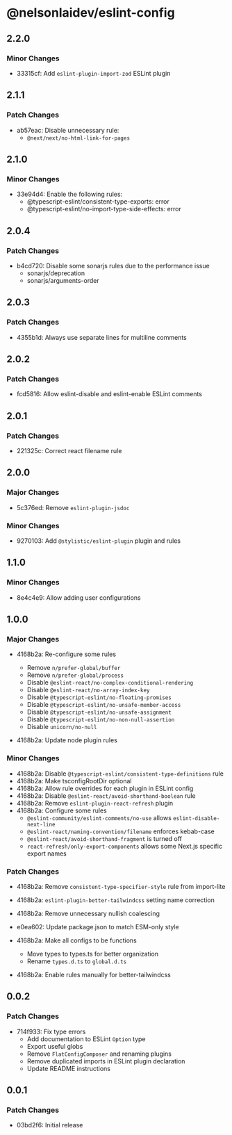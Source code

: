 # @nelsonlaidev/eslint-config

## 2.2.0

### Minor Changes

- 33315cf: Add `eslint-plugin-import-zod` ESLint plugin

## 2.1.1

### Patch Changes

- ab57eac: Disable unnecessary rule:
  - `@next/next/no-html-link-for-pages`

## 2.1.0

### Minor Changes

- 33e94d4: Enable the following rules:
  - @typescript-eslint/consistent-type-exports: error
  - @typescript-eslint/no-import-type-side-effects: error

## 2.0.4

### Patch Changes

- b4cd720: Disable some sonarjs rules due to the performance issue
  - sonarjs/deprecation
  - sonarjs/arguments-order

## 2.0.3

### Patch Changes

- 4355b1d: Always use separate lines for multiline comments

## 2.0.2

### Patch Changes

- fcd5816: Allow eslint-disable and eslint-enable ESLint comments

## 2.0.1

### Patch Changes

- 221325c: Correct react filename rule

## 2.0.0

### Major Changes

- 5c376ed: Remove `eslint-plugin-jsdoc`

### Minor Changes

- 9270103: Add `@stylistic/eslint-plugin` plugin and rules

## 1.1.0

### Minor Changes

- 8e4c4e9: Allow adding user configurations

## 1.0.0

### Major Changes

- 4168b2a: Re-configure some rules
  - Remove `n/prefer-global/buffer`
  - Remove `n/prefer-global/process`
  - Disable `@eslint-react/no-complex-conditional-rendering`
  - Disable `@eslint-react/no-array-index-key`
  - Disable `@typescript-eslint/no-floating-promises`
  - Disable `@typescript-eslint/no-unsafe-member-access`
  - Disable `@typescript-eslint/no-unsafe-assignment`
  - Disable `@typescript-eslint/no-non-null-assertion`
  - Disable `unicorn/no-null`

- 4168b2a: Update node plugin rules

### Minor Changes

- 4168b2a: Disable `@typescript-eslint/consistent-type-definitions` rule
- 4168b2a: Make tsconfigRootDir optional
- 4168b2a: Allow rule overrides for each plugin in ESLint config
- 4168b2a: Disable `@eslint-react/avoid-shorthand-boolean` rule
- 4168b2a: Remove `eslint-plugin-react-refresh` plugin
- 4168b2a: Configure some rules
  - `@eslint-community/eslint-comments/no-use` allows `eslint-disable-next-line`
  - `@eslint-react/naming-convention/filename` enforces kebab-case
  - `@eslint-react/avoid-shorthand-fragment` is turned off
  - `react-refresh/only-export-components` allows some Next.js specific export names

### Patch Changes

- 4168b2a: Remove `consistent-type-specifier-style` rule from import-lite
- 4168b2a: `eslint-plugin-better-tailwindcss` setting name correction
- 4168b2a: Remove unnecessary nullish coalescing
- e0ea602: Update package.json to match ESM-only style
- 4168b2a: Make all configs to be functions
  - Move types to types.ts for better organization
  - Rename `types.d.ts` to `global.d.ts`

- 4168b2a: Enable rules manually for better-tailwindcss

## 0.0.2

### Patch Changes

- 714f933: Fix type errors
  - Add documentation to ESLint `Option` type
  - Export useful globs
  - Remove `FlatConfigComposer` and renaming plugins
  - Remove duplicated imports in ESLint plugin declaration
  - Update README instructions

## 0.0.1

### Patch Changes

- 03bd2f6: Initial release

